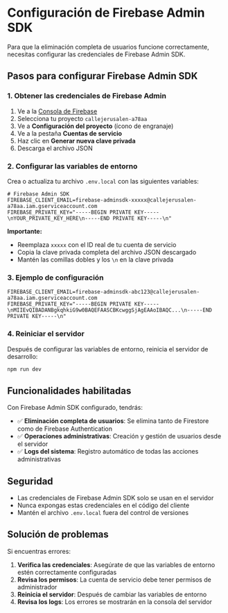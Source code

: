 # Configuración de Firebase Admin SDK

Para que la eliminación completa de usuarios funcione correctamente, necesitas configurar las credenciales de Firebase Admin SDK.

## Pasos para configurar Firebase Admin SDK

### 1. Obtener las credenciales de Firebase Admin

1. Ve a la [Consola de Firebase](https://console.firebase.google.com/)
2. Selecciona tu proyecto `callejerusalen-a78aa`
3. Ve a **Configuración del proyecto** (ícono de engranaje)
4. Ve a la pestaña **Cuentas de servicio**
5. Haz clic en **Generar nueva clave privada**
6. Descarga el archivo JSON

### 2. Configurar las variables de entorno

Crea o actualiza tu archivo `.env.local` con las siguientes variables:

```env
# Firebase Admin SDK 
FIREBASE_CLIENT_EMAIL=firebase-adminsdk-xxxxx@callejerusalen-a78aa.iam.gserviceaccount.com
FIREBASE_PRIVATE_KEY="-----BEGIN PRIVATE KEY-----\nYOUR_PRIVATE_KEY_HERE\n-----END PRIVATE KEY-----\n"
```

**Importante:**
- Reemplaza `xxxxx` con el ID real de tu cuenta de servicio
- Copia la clave privada completa del archivo JSON descargado
- Mantén las comillas dobles y los `\n` en la clave privada

### 3. Ejemplo de configuración

```env
FIREBASE_CLIENT_EMAIL=firebase-adminsdk-abc123@callejerusalen-a78aa.iam.gserviceaccount.com
FIREBASE_PRIVATE_KEY="-----BEGIN PRIVATE KEY-----\nMIIEvQIBADANBgkqhkiG9w0BAQEFAASCBKcwggSjAgEAAoIBAQC...\n-----END PRIVATE KEY-----\n"
```

### 4. Reiniciar el servidor

Después de configurar las variables de entorno, reinicia el servidor de desarrollo:

```bash
npm run dev
```

## Funcionalidades habilitadas

Con Firebase Admin SDK configurado, tendrás:

- ✅ **Eliminación completa de usuarios**: Se elimina tanto de Firestore como de Firebase Authentication
- ✅ **Operaciones administrativas**: Creación y gestión de usuarios desde el servidor
- ✅ **Logs del sistema**: Registro automático de todas las acciones administrativas

## Seguridad

- Las credenciales de Firebase Admin SDK solo se usan en el servidor
- Nunca expongas estas credenciales en el código del cliente
- Mantén el archivo `.env.local` fuera del control de versiones

## Solución de problemas

Si encuentras errores:

1. **Verifica las credenciales**: Asegúrate de que las variables de entorno estén correctamente configuradas
2. **Revisa los permisos**: La cuenta de servicio debe tener permisos de administrador
3. **Reinicia el servidor**: Después de cambiar las variables de entorno
4. **Revisa los logs**: Los errores se mostrarán en la consola del servidor
